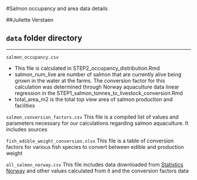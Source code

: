 #Salmon occupancy and area data details

##Juliette Verstaen

## `data` folder directory

******************************************************************

`salmon_occupancy.csv`
- This file is calculated in STEP2_occupancy_distribution.Rmd
- salmon_num_live are number of salmon that are currently alive being grown in the water at the farms. The conversion factor for this calculation was determined through Norway aquaculture data linear regression in the STEP1_salmon_tonnes_to_livestock_conversion.Rmd
- total_area_m2 is the total top view area of salmon production and facilities

`salmon_conversion_factors.csv`
This file is a compiled list of values and parameters necessary for our calculations regarding salmon aquaculture. It includes sources

`fish_edible_weight_conversion.xlsx`
This file is a table of conversion factors for various fish species to convert between edible and production weight

`all_salmon_norway.csv`
This file includes data downloaded from [Statistics Norway](https://www.ssb.no/en/statbank/table/09259/) and other values calculated from it and the conversion factors data